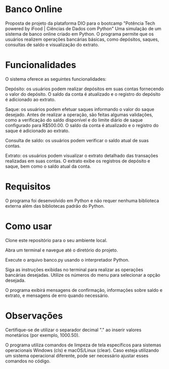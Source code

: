 # Banco Online
Proposta de projeto da plataforma DIO para o bootcamp "Potência Tech powered by iFood | Ciências de Dados com Python"
Uma simulação de um sistema de banco online criado em Python. O programa permite que os usuários realizem operações bancárias básicas, como depósitos, saques, consultas de saldo e visualização do extrato.

# Funcionalidades
O sistema oferece as seguintes funcionalidades:

Depósito: os usuários podem realizar depósitos em suas contas fornecendo o valor do depósito. O saldo da conta é atualizado e o registro do depósito é adicionado ao extrato.

Saque: os usuários podem efetuar saques informando o valor do saque desejado. Antes de realizar a operação, são feitas algumas validações, como a verificação do saldo disponível e do limite diário de saque configurado para R$500.00. O saldo da conta é atualizado e o registro do saque é adicionado ao extrato.

Consulta de saldo: os usuários podem verificar o saldo atual de suas contas.

Extrato: os usuários podem visualizar o extrato detalhado das transações realizadas em suas contas. O extrato exibe os registros de depósito e saque, bem como o saldo atual da conta.

# Requisitos
O programa foi desenvolvido em Python e não requer nenhuma biblioteca externa além das bibliotecas padrão do Python.

# Como usar
Clone este repositório para o seu ambiente local.

Abra um terminal e navegue até o diretório do projeto.

Execute o arquivo banco.py usando o interpretador Python.

Siga as instruções exibidas no terminal para realizar as operações bancárias desejadas. Utilize os números do menu para selecionar a opção desejada.

O programa exibirá mensagens de confirmação, informações sobre saldo e extrato, e mensagens de erro quando necessário.

# Observações
Certifique-se de utilizar o separador decimal "." ao inserir valores monetários (por exemplo, 1000.50).

O programa utiliza comandos de limpeza de tela específicos para sistemas operacionais Windows (cls) e macOS/Linux (clear). Caso esteja utilizando um sistema operacional diferente, pode ser necessário ajustar esses comandos no código.
